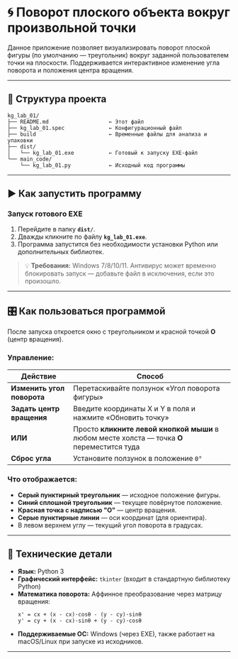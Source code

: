 
# 🌀 Поворот плоского объекта вокруг произвольной точки

Данное приложение позволяет визуализировать поворот плоской фигуры (по умолчанию — треугольник) вокруг заданной пользователем точки на плоскости. Поддерживается интерактивное изменение угла поворота и положения центра вращения.

---
## 📁 Структура проекта

```
kg_lab_01/
├── README.md                   ← Этот файл
├── kg_lab_01.spec              ← Конфигурационный файл
├── build                       ← Временные файлы для анализа и упаковки
├── dist/                       
│   └── kg_lab_01.exe           ← Готовый к запуску EXE-файл
└── main_code/                  
    └── kg_lab_01.py            ← Исходный код программы
```

---

## ▶️ Как запустить программу

### Запуск готового EXE 

1. Перейдите в папку **`dist/`**.
2. Дважды кликните по файлу **`kg_lab_01.exe`**.
3. Программа запустится без необходимости установки Python или дополнительных библиотек.

> 💡 **Требования:** Windows 7/8/10/11. Антивирус может временно блокировать запуск — добавьте файл в исключения, если это произошло.

---

## 🎛 Как пользоваться программой

После запуска откроется окно с треугольником и красной точкой **O** (центр вращения).

### Управление:

| Действие | Способ |
|--------|--------|
| **Изменить угол поворота** | Перетаскивайте ползунок «Угол поворота фигуры» |
| **Задать центр вращения** | Введите координаты X и Y в поля и нажмите «Обновить точку» |
| **ИЛИ** | Просто **кликните левой кнопкой мыши** в любом месте холста — точка **O** переместится туда |
| **Сброс угла** | Установите ползунок в положение `0°` |

### Что отображается:
- **Серый пунктирный треугольник** — исходное положение фигуры.
- **Синий сплошной треугольник** — текущее повёрнутое положение.
- **Красная точка с надписью "O"** — центр вращения.
- **Серые пунктирные линии** — оси координат (для ориентира).
- В левом верхнем углу — текущий угол поворота в градусах.

---

## 📌 Технические детали

- **Язык:** Python 3
- **Графический интерфейс:** `tkinter` (входит в стандартную библиотеку Python)
- **Математика поворота:** Аффинное преобразование через матрицу вращения:
  ```
  x' = cx + (x - cx)·cosθ - (y - cy)·sinθ  
  y' = cy + (x - cx)·sinθ + (y - cy)·cosθ
  ```
- **Поддерживаемые ОС:** Windows (через EXE), также работает на macOS/Linux при запуске из исходников.

---
